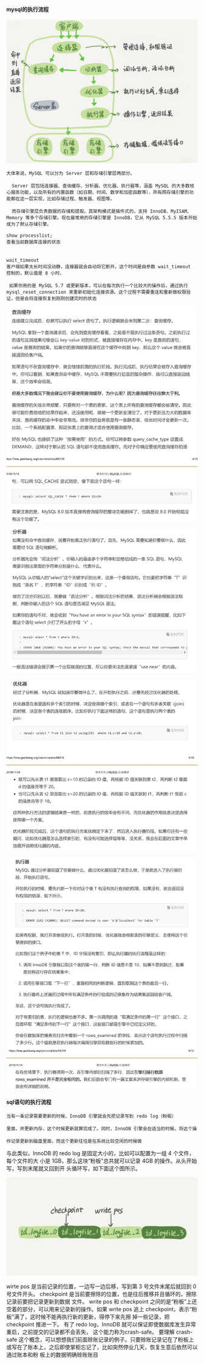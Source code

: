 #### mysql的执行流程

![1572963491052](assets\1572963491052.png)



```
大体来说，MySQL 可以分为 Server 层和存储引擎层两部分。

  Server 层包括连接器、查询缓存、分析器、优化器、执行器等，涵盖 MySQL 的大多数核心服务功能，以及所有的内置函数（如日期、时间、数学和加密函数等），所有跨存储引擎的功能都在这一层实现，比如存储过程、触发器、视图等。
	
  而存储引擎层负责数据的存储和提取。其架构模式是插件式的，支持 InnoDB、MyISAM、Memory 等多个存储引擎。现在最常用的存储引擎是 InnoDB，它从 MySQL 5.5.5 版本开始成为了默认存储引擎。
```



```
show processlist;
查看当前数据库连接的状态


wait_timeout
客户端如果太长时间没动静，连接器就会自动将它断开。这个时间是由参数 wait_timeout 控制的，默认值是 8 小时。

 如果你用的是 MySQL 5.7 或更新版本，可以在每次执行一个比较大的操作后，通过执行
mysql_reset_connection 来重新初始化连接资源。这个过程不需要重连和重新做权限验
证，但是会将连接恢复到刚刚创建完时的状态
```



![1572964469018](assets\1572964469018.png)



![1572964259122](assets\1572964259122.png)



![1572964318410](assets\1572964318410.png)



![1572964438684](assets\1572964438684.png)





#### sql语句的执行流程

```
当有一条记录需要更新的时候，InnoDB 引擎就会先把记录写到 redo log（粉板）

里面，并更新内存，这个时候更新就算完成了。同时，InnoDB 引擎会在适当的时候，将这个操

作记录更新到磁盘里面，而这个更新往往是在系统比较空闲的时候做
```



与此类似，InnoDB 的 redo log 是固定大小的，比如可以配置为一组 4 个文件，每个文件的大
小是 1GB，那么这块“粉板”总共就可以记录 4GB 的操作。从头开始写，写到末尾就又回到开
头循环写，如下面这个图所示。

![1572964859387](assets\1572964859387.png)

wirte pos 是当前记录的位置，一边写一边后移，写到第 3 号文件末尾后就回到 0 号文件开头。
checkpoint 是当前要擦除的位置，也是往后推移并且循环的，擦除记录前要把记录更新到数据
文件。
write pos 和 checkpoint 之间的是“粉板”上还空着的部分，可以用来记录新的操作。如果
write pos 追上 checkpoint，表示“粉板”满了，这时候不能再执行新的更新，得停下来先擦
掉一些记录，把 checkpoint 推进一下。
有了 redo log，InnoDB 就可以保证即使数据库发生异常重启，之前提交的记录都不会丢失，
这个能力称为crash-safe。
要理解 crash-safe 这个概念，可以想想我们前面赊账记录的例子。只要赊账记录记在了粉板上
或写在了账本上，之后即使掌柜忘记了，比如突然停业几天，恢复生意后依然可以通过账本和粉
板上的数据明确赊账账目

